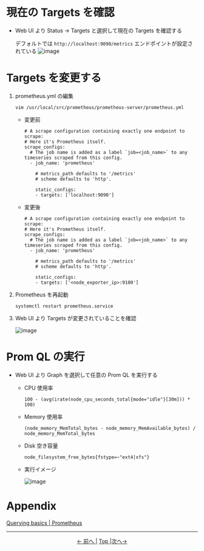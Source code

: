 # 現在の Targets を確認

- Web UI より Status → Targets と選択して現在の Targets を確認する

    デフォルトでは `http://localhost:9090/metrics` エンドポイントが設定されている
    ![image](https://user-images.githubusercontent.com/63433549/79405722-2510bb00-7fd0-11ea-8e1e-004415e7a81e.png)

# Targets を変更する

1. prometheus.yml の編集

    ```
    vim /usr/local/src/prometheus/prometheus-server/prometheus.yml
    ```

    - 変更前

        ```
        # A scrape configuration containing exactly one endpoint to scrape:
        # Here it's Prometheus itself.
        scrape_configs:
          # The job name is added as a label `job=<job_name>` to any timeseries scraped from this config.
          - job_name: 'prometheus'

            # metrics_path defaults to '/metrics'
            # scheme defaults to 'http'.

            static_configs:
            - targets: ['localhost:9090']
        ```

    - 変更後

        ```
        # A scrape configuration containing exactly one endpoint to scrape:
        # Here it's Prometheus itself.
        scrape_configs:
          # The job name is added as a label `job=<job_name>` to any timeseries scraped from this config.
          - job_name: 'prometheus'

            # metrics_path defaults to '/metrics'
            # scheme defaults to 'http'.

            static_configs:
            - targets: ['<node_exporter_ip>:9100']
        ```

2. Prometheus を再起動

    ```
    systemctl restart prometheus.service
    ```

3. Web UI より Targets が変更されていることを確認

    ![image](https://user-images.githubusercontent.com/63433549/79409883-f26bc000-7fd9-11ea-9aff-58ebc7f665a2.png)

# Prom QL の実行

- Web UI より Graph を選択して任意の Prom QL を実行する

    - CPU 使用率

        ```
        100 - (avg(irate(node_cpu_seconds_total{mode="idle"}[30m])) * 100)
        ```

    - Memory 使用率

        ```
        (node_memory_MemTotal_bytes - node_memory_MemAvailable_bytes) / node_memory_MemTotal_bytes
        ```

    - Disk 空き容量

        ```
        node_filesystem_free_bytes{fstype=~"ext4|xfs"}
        ```

    - 実行イメージ

        ![image](https://user-images.githubusercontent.com/63433549/79417098-10dab700-7fec-11ea-9dc0-8edcf97f9daa.png)

# Appendix

[Querying basics \| Prometheus](https://prometheus.io/docs/prometheus/latest/querying/basics/)

---

<p style="text-align:center"> <a href="./service_installation"><- 前へ </a> | <a href="../"> Top </a> |<a href="./grafana_settings">次へ-> </a></p>
